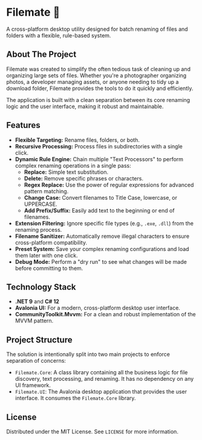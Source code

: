 # Filemate 📂

A cross-platform desktop utility designed for batch renaming of files and folders with a flexible, rule-based system.

## About The Project

Filemate was created to simplify the often tedious task of cleaning up and organizing large sets of files. Whether you're a photographer organizing photos, a developer managing assets, or anyone needing to tidy up a download folder, Filemate provides the tools to do it quickly and efficiently.

The application is built with a clean separation between its core renaming logic and the user interface, making it robust and maintainable.

## Features

- **Flexible Targeting:** Rename files, folders, or both.
- **Recursive Processing:** Process files in subdirectories with a single click.
- **Dynamic Rule Engine:** Chain multiple "Text Processors" to perform complex renaming operations in a single pass:
  - **Replace:** Simple text substitution.
  - **Delete:** Remove specific phrases or characters.
  - **Regex Replace:** Use the power of regular expressions for advanced pattern matching.
  - **Change Case:** Convert filenames to Title Case, lowercase, or UPPERCASE.
  - **Add Prefix/Suffix:** Easily add text to the beginning or end of filenames.
- **Extension Filtering:** Ignore specific file types (e.g., `.exe`, `.dll`) from the renaming process.
- **Filename Sanitizer:** Automatically remove illegal characters to ensure cross-platform compatibility.
- **Preset System:** Save your complex renaming configurations and load them later with one click.
- **Debug Mode:** Perform a "dry run" to see what changes will be made before committing to them.

## Technology Stack

- **.NET 9** and **C# 12**
- **Avalonia UI:** For a modern, cross-platform desktop user interface.
- **CommunityToolkit.Mvvm:** For a clean and robust implementation of the MVVM pattern.

## Project Structure

The solution is intentionally split into two main projects to enforce separation of concerns:

- `Filemate.Core`: A class library containing all the business logic for file discovery, text processing, and renaming. It has no dependency on any UI framework.
- `Filemate.UI`: The Avalonia desktop application that provides the user interface. It consumes the `Filemate.Core` library.


## License

Distributed under the MIT License. See `LICENSE` for more information.
